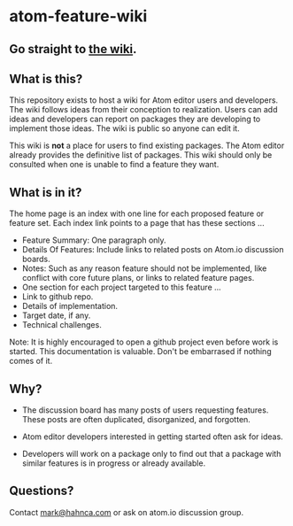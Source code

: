 atom-feature-wiki
=================

Go straight to [the wiki](https://github.com/mark-hahn/atom-feature-wiki/wiki).
---

What is this?
---

This repository exists to host a wiki for Atom editor users and developers.  The wiki follows ideas from their conception to realization.  Users can add ideas and developers can report on packages they are developing to implement those ideas.  The wiki is public so anyone can edit it.

This wiki is **not** a place for users to find existing packages.  The Atom editor already provides the definitive list of packages.  This wiki should only be consulted when one is unable to find a feature they want.

What is in it?
---

The home page is an index with one line for each proposed feature or feature set. Each index link points to a page that has these sections ...

- Feature Summary: One paragraph only.
- Details Of Features: Include links to related posts on Atom.io discussion boards.
- Notes: Such as any reason feature should not be implemented, like conflict with core future plans, or links to related feature pages.
- One section for each project targeted to this feature ...  
 - Link to github repo.
 - Details of implementation.
 - Target date, if any.
 - Technical challenges.

Note: It is highly encouraged to open a github project even before work is started.  This documentation is valuable.  Don't be embarrased if nothing comes of it.

Why?
---
- The discussion board has many posts of users requesting features.  These posts are often duplicated, disorganized, and forgotten.  

- Atom editor developers interested in getting started often ask for ideas.

- Developers will work on a package only to find out that a package with similar features is in progress or already available.

Questions?
---
Contact mark@hahnca.com or ask on atom.io discussion group.
